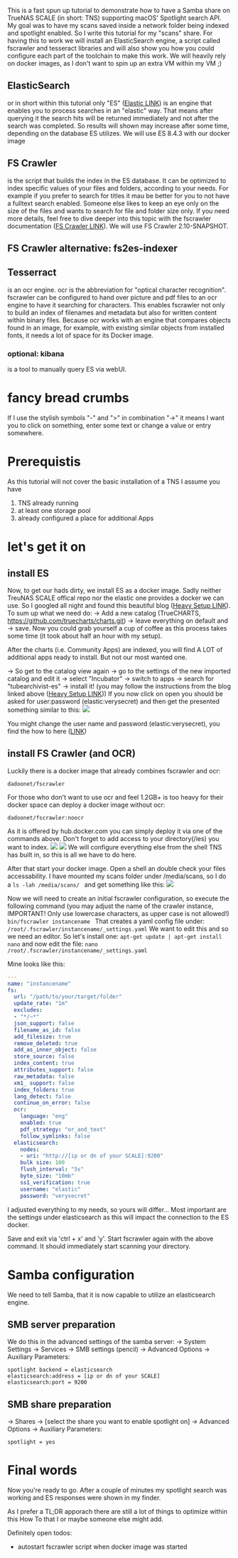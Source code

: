 This is a fast spun up tutorial to demonstrate how to have a Samba share on TrueNAS SCALE (in short: TNS) supporting macOS' Spotlight search API. My goal was to have my scans saved inside a network folder being indexed and spotlight enabled. So I write this tutorial for my "scans" share.
For having this to work we will install an ElasticSearch engine, a script called fscrawler and tesseract libraries and will also show you how you could configure each part of the toolchain to make this work. We will heavily rely on docker images, as I don't want to spin up an extra VM within my VM ;)
## ElasticSearch
or in short within this tutorial only "ES" ([Elastic LINK](https://www.elastic.co)) is an engine that enables you to process searches in an "elastic" way. That means after querying it the search hits will be returned immediately and not after the search was completed. So results will shown may increase after some time, depending on the database ES utilizes. We will use ES 8.4.3 with our docker image
## FS Crawler
is the script that builds the index in the ES database. It can be optimized to index specific values of your files and folders, according to your needs. For example if you prefer to search for titles it mau be better for you to not have a fulltext search enabled. Someone else likes to keep an eye only on the size of the files and wants to search for file and folder size only. If you need more details, feel free to dive deeper into this topic with the fscrawler documentation ([FS Crawler LINK](https://fscrawler.readthedocs.io/en/latest/)). We will use FS Crawler 2.10-SNAPSHOT.
## FS Crawler alternative: fs2es-indexer
## Tesserract
is an ocr engine. ocr is the abbreviation for "optical character recognition". fscrawler can be configured to hand over picture and pdf files to an ocr engine to have it searching for characters. This enables fscrawler not only to build an index of filenames and metadata but also for written content within binary files. Because ocr works with an engine that compares objects found in an image, for example, with existing similar objects from installed fonts, it needs a lot of space for its Docker image.
### optional: kibana
is a tool to manually query ES via webUI.
# fancy bread crumbs
If I use the stylish symbols "-" and ">" in combination "->" it means I want you to click on something, enter some text or change a value or entry somewhere. 
# Prerequistis
As this tutorial will not cover the basic installation of a TNS I assume you have
1. TNS already running
2. at least one storage pool
3. already configured a place for additional Apps 
# let's get it on
## install ES
Now, to get our hads dirty, we install ES as a docker image. Sadly neither TreuNAS SCALE offical 
 repo nor the elastic one provides a docker we can use. So I googled all night and found this beautiful blog ([Heavy Setup LINK](https://heavysetup.info/applications/tube-archivist/es-installation/)). 
 To sum up what we need do:
 -> Add a new catalog (TrueCHARTS, https://github.com/truecharts/charts.git)
 -> leave everything on default and
 -> save.
Now you could grab yourself a cup of coffee as this process takes some time (it took about half an hour with my setup).

After the charts (i.e. Community Apps) are indexed, you will find A LOT of additional apps ready to install. But not our most wanted one.

  -> So get to the catalog view again
  -> go to the settings of the new imported catalog and edit it
  -> select "Incubator"
  -> switch to apps
  -> search for "tubearchivist-es"
  -> install it! (you may follow the instructions from the blog linked above ([Heavy Setup LINK](https://heavysetup.info/applications/tube-archivist/es-installation/)))
If you now click on open you should be asked for user:password (elastic:verysecret) and then get the presented something similar to this:
<img src="Pasted image 20221021020856.png"/>

You might change the user name and password (elastic:verysecret), you find the how to here ([LINK](https://hackacad.net/uncategorized/2021/01/08/add-password-authentication-to-elasticsearch-7-10-on-freebsd-12-2.html))

## install FS Crawler (and OCR)
Luckily there is a docker image that already combines fscrawler and ocr:
```
dadoonet/fscrawler
```
For those who don't want to use ocr and feel 1.2GB+ is too heavy for their docker space can deploy a docker image without ocr:
```
dadoonet/fscrawler:noocr
```
As it is offered by hub.docker.com you can simply deploy it via one of the commands above. Don't forget to add access to your directory(/ies) you want to index.
<img src="Pasted image 20221024004224.png"/>
<img src="Pasted image 20221024004241.png"/>
We will configure everything else from the shell TNS has built in, so this is all we have to do here.

After that start your docker image. Open a shell an double check your files accessability. I have mounted my scans folder under /media/scans, so I do a
```ls -lah /media/scans/ ```
and get something like this:
<img src="Pasted image 20221107154856.png"/>

Now we will need to create an initial fscrawler configuration, so execute the following command (you may adjust the name of the crawler instance, IMPORTANT! Only use lowercase characters, as upper case is not allowed!)
```bin/fscrawler instancename ```
That creates a yaml config file under: 
```/root/.fscrawler/instancename/_settings.yaml```
We want to edit this and so we need an editor. So let's install one:
```apt-get update | apt-get install nano```
and now edit the file:
```nano /root/.fscrawler/instancename/_settings.yaml```

Mine looks like this:
```yaml
---
name: "instancename"
fs:
  url: "/path/to/your/target/folder"
  update_rate: "1m"
  excludes:
  - "*/~*"
  json_support: false
  filename_as_id: false
  add_filesize: true
  remove_deleted: true
  add_as_inner_object: false
  store_source: false
  index_content: true
  attributes_support: false
  raw_metadata: false
  xm1_ support: false
  index_folders: true
  lang_detect: false
  continue_on_error: false
  ocr:
    language: "eng"
    enabled: true
    pdf_strategy: "or_and_text"
    follow_symlinks: false
  elasticsearch:
    nodes:
    - uri: "http://[ip or dn of your SCALE]:9200"
    bulk size: 100
    flush_interval: "5s"
    byte_size: "10mb"
    ss1_verification: true
    username: "elastic"
    password: "verysecret"
```
I adjusted everything to my needs, so yours will differ...
Most important are the settings under elasticsearch as this will impact the connection to the ES docker.

Save and exit via 'ctrl + x' and 'y'. Start fscrawler again with the above command. It should immediately start scanning your directory.

# Samba configuration
We need to tell Samba, that it is now capable to utilize an elasticsearch engine. 
## SMB server preparation
We do this in the advanced settings of the samba server:
-> System Settings -> Services -> SMB settings (pencil) -> Advanced Options -> Auxiliary Parameters:
```
spotlight backend = elasticsearch
elasticsearch:address = [ip or dn of your SCALE]
elasticsearch:port = 9200
```
## SMB share preparation
-> Shares -> [select the share you want to enable spotlight on] -> Advanced Options -> Auxiliary Parameters:
```
spotlight = yes
```

# Final words
Now you're ready to go. After a couple of minutes my spotlight search was working and ES responses were shown in my finder. 

As I prefer a TL;DR apporach there are still a lot of things to optimize within this How To that I or maybe someone else might add.

Definitely open todos:
- autostart fscrawler script when docker image was started